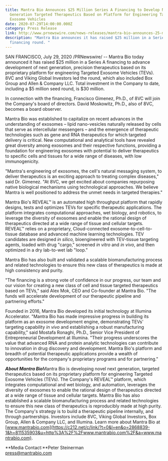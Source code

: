 ```yaml
---
title: Mantra Bio Announces $25 Million Series A Financing to Develop Next
  Generation Targeted Therapeutics Based on Platform for Engineering Targeted
  Exosome Vehicles
date: 2020-07-29T14:00:00.000Z
category: Press Release
link: http://www.prnewswire.com/news-releases/mantra-bio-announces-25-million-series-a-financing-to-develop-next-generation-targeted-therapeutics-based-on-platform-for-engineering-targeted-exosome-vehicles-301100664.html?tc=eml_cleartime
description: "Mantra Bio announces it has raised $25 million in a Series A
  financing round. "
---
```

SAN FRANCISCO, July 29, 2020 /PRNewswire/ -- Mantra Bio today announced it has raised $25 million in a Series A financing to advance development of next generation, precision therapeutics based on its proprietary platform for engineering Targeted Exosome Vehicles (TEVs). 8VC and Viking Global Investors led the round, which also included Box Group and Allen & Company LLC. Total investment in the Company to date, including a $5 million seed round, is $30 million.

In connection with the financing, Francisco Gimenez, Ph.D., of 8VC will join the Company's board of directors. David Moskowitz, Ph.D., also of 8VC, becomes a board observer.

Mantra Bio was established to capitalize on recent advances in the understanding of exosomes – lipid nano-vesicles naturally released by cells that serve as intercellular messengers – and the emergence of therapeutic technologies such as gene and RNA therapeutics for which targeted delivery is critical. New computational and analytical tools have revealed great diversity among exosomes and their respective functions, providing a foundation for engineering exosomes with potential to deliver therapeutics to specific cells and tissues for a wide range of diseases, with low immunogenicity.

"Mantra's engineering of exosomes, the cell's natural messaging system, to deliver therapeutics is an exciting approach to treating complex diseases," said Dr. Gimenez. "At 8VC, we get excited about companies repurposing native biological mechanisms using technological approaches. We believe Mantra is well positioned to address the unmet needs in targeted therapies."

Mantra Bio's REVEAL™ is an automated high throughput platform that rapidly designs, tests and optimizes TEVs for specific therapeutic applications. The platform integrates computational approaches, wet biology, and robotics, to leverage the diversity of exosomes and enable the rational design of therapeutics directed at a wide range of tissue and cellular targets. REVEAL™ relies on a proprietary, Cloud-connected exosome-to-cell-to-tissue database and advanced machine learning technologies. TEV candidates are designed *in silico,* bioengineered with TEV-tissue targeting agents, loaded with drug "cargo," screened *in vitro* and *in* *vivo*, and then optimized in a dry lab-to-wet lab "loop."

Mantra Bio has also built and validated a scalable biomanufacturing process and related technologies to ensure this new class of therapeutics is made at high consistency and purity.

"The financing is a strong vote of confidence in our progress, our team and our vision for creating a new class of cell and tissue targeted therapeutics based on TEVs," said Alex Mok, CEO and Co-founder at Mantra Bio. "The funds will accelerate development of our therapeutic pipeline and partnering efforts."

Founded in 2016, Mantra Bio developed its initial technology at Illumina Accelerator. "Mantra Bio has made impressive progress in building its platform as an exosome development engine, demonstrating TEVs' targeting capability *in vivo* and establishing a robust manufacturing capability," said Mostafa Ronaghi, Ph.D., Senior Vice President of Entrepreneurial Development at Illumina. "Their progress underscores the value that advanced RNA and protein analytic technologies can contribute to innovation in drug discovery and development. Mantra Bio's platform and breadth of potential therapeutic applications provide a wealth of opportunities for the company's proprietary programs and for partnering."

***About Mantra Bio***Mantra Bio is developing novel next generation, targeted therapeutics based on its proprietary platform for engineering Targeted Exosome Vehicles (TEVs). The Company's REVEAL™ platform, which integrates computational and wet biology, and automation, leverages the diversity of exosomes to enable the rational design of therapeutics directed at a wide range of tissue and cellular targets. Mantra Bio has also established a scalable biomanufacturing process and related technologies to ensure this new class of therapeutics is reproducibly made at high purity. The Company's strategy is to build a therapeutic pipeline internally, and through partnerships. Investors include 8VC, Viking Global Investors, Box Group, Allen & Company LLC, and Illumina. Learn more about Mantra Bio at [www.mantrabio.com](https://c212.net/c/link/?t=0&l=en&o=2868839-1&h=811535903&u=http%3A%2F%2Fwww.mantrabio.com%2F&a=www.mantrabio.com).

**Media Contact:**Peter Steinerman\
[press@mantrabio.com](mailto:press@mantrabio.com)